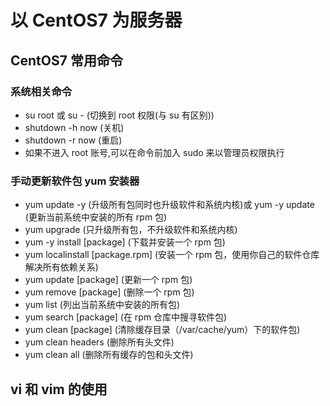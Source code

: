 # 以 CentOS7 为服务器

## CentOS7 常用命令

### 系统相关命令

- su root 或 su - (切换到 root 权限(与 su 有区别))
- shutdown -h now (关机)
- shutdown -r now (重启)
- 如果不进入 root 账号,可以在命令前加入 sudo 来以管理员权限执行

### 手动更新软件包 yum 安装器

- yum update -y (升级所有包同时也升级软件和系统内核)或 yum -y update (更新当前系统中安装的所有 rpm 包)
- yum upgrade (只升级所有包，不升级软件和系统内核)
- yum -y install [package] (下载并安装一个 rpm 包)
- yum localinstall [package.rpm] (安装一个 rpm 包，使用你自己的软件仓库解决所有依赖关系)
- yum update [package] (更新一个 rpm 包)
- yum remove [package] (删除一个 rpm 包)
- yum list (列出当前系统中安装的所有包)
- yum search [package] (在 rpm 仓库中搜寻软件包)
- yum clean [package] (清除缓存目录（/var/cache/yum）下的软件包)
- yum clean headers (删除所有头文件)
- yum clean all (删除所有缓存的包和头文件)

## vi 和 vim 的使用
